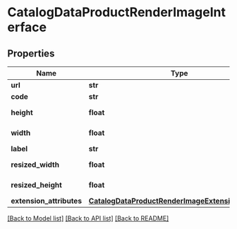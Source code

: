 # CatalogDataProductRenderImageInterface

## Properties
Name | Type | Description | Notes
------------ | ------------- | ------------- | -------------
**url** | **str** | Image url | 
**code** | **str** | Image code | 
**height** | **float** | Image height | 
**width** | **float** | Image width in px | 
**label** | **str** | Image label | 
**resized_width** | **float** | Resize width | 
**resized_height** | **float** | Resize height | 
**extension_attributes** | [**CatalogDataProductRenderImageExtensionInterface**](CatalogDataProductRenderImageExtensionInterface.md) |  | [optional] 

[[Back to Model list]](../README.md#documentation-for-models) [[Back to API list]](../README.md#documentation-for-api-endpoints) [[Back to README]](../README.md)


